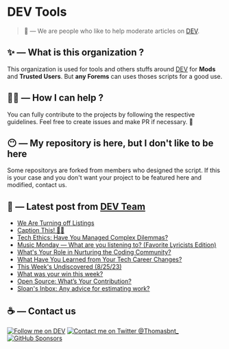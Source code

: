 # DEV Tools

> 🔧 — We are people who like to help moderate articles on [DEV](https://dev.to).

## ✨ — What is this organization ?

This organization is used for tools and others stuffs around [DEV](https://dev.to) for **Mods** and **Trusted Users**. But __any Forems__ can uses thoses scripts for a good use.


## 💪🏼 — How I can help ?

You can fully contribute to the projects by following the respective guidelines. Feel free to create issues and make PR if necessary. 🎉

## 😶 — My repository is here, but I don't like to be here

Some repositorys are forked from members who designed the script. If this is your case and you don't want your project to be featured here and modified, contact us.

## 📝 — Latest post from [DEV Team](https://dev.to/devteam)

<!-- BLOG-POST-LIST:START -->
- [We Are Turning off Listings](https://dev.to/devteam/we-are-turning-off-listings-5857)
- [Caption This! 🤔💭](https://dev.to/devteam/caption-this-23n8)
- [Tech Ethics: Have You Managed Complex Dilemmas?](https://dev.to/devteam/tech-ethics-have-you-managed-complex-dilemmas-35k4)
- [Music Monday — What are you listening to? &lpar;Favorite Lyricists Edition&rpar;](https://dev.to/devteam/music-monday-what-are-you-listening-to-favorite-lyricists-edition-1li0)
- [What&#39;s Your Role in Nurturing the Coding Community?](https://dev.to/devteam/whats-your-role-in-nurturing-the-coding-community-1de)
- [What Have You Learned from Your Tech Career Changes?](https://dev.to/devteam/what-have-you-learned-from-your-tech-career-changes-3amc)
- [This Week&#39;s Undiscovered &lpar;8/25/23&rpar;](https://dev.to/devteam/this-weeks-undiscovered-82523-38jf)
- [What was your win this week?](https://dev.to/devteam/what-was-your-win-this-week-bbi)
- [Open Source: What’s Your Contribution?](https://dev.to/devteam/open-source-whats-your-contribution-51p5)
- [Sloan&#39;s Inbox: Any advice for estimating work?](https://dev.to/devteam/sloans-inbox-any-advice-for-estimating-work-284e)
<!-- BLOG-POST-LIST:END -->


## ☕ — Contact us

[![Follow me on DEV](https://img.shields.io/badge/dev.to-%2308090A.svg?&style=for-the-badge&logo=dev.to&logoColor=white&alt=devto)](https://dev.to/thomasbnt)
[![Contact me on Twitter @Thomasbnt_](https://img.shields.io/badge/Contact%20me%20on%20Twitter-%231DA1F2.svg?&style=for-the-badge&logo=twitter&logoColor=white&alt=twitter)](https://twitter.com/messages/1142357270-1142357270?text=Hello,%20I%20contact%20you%20from%20devtotools%20&recipient_id=1142357270) [![GitHub Sponsors](https://img.shields.io/badge/Sponsor%20me-%23EA54AE.svg?&style=for-the-badge&logo=github-sponsors&logoColor=white)](https://github.com/sponsors/thomasbnt)


